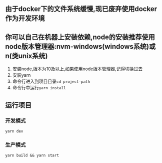 ## 由于docker下的文件系统缓慢,现已废弃使用docker作为开发环境
## 你可以自己在机器上安装依赖,node的安装推荐使用node版本管理器:nvm-windows(windows系统)或n(类unix系统)
1. 安装node,版本为10及以上,如果使用node版本管理器,记得切换过去
3. 安装yarn
4. 命令行进入到项目目录`cd project-path`
5. 命令行中运行`yarn install`

## 运行项目
### 开发模式
`yarn dev`
### 生产模式
`yarn build && yarn start`